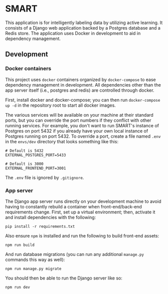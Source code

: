 # SMART

This application is for intelligently labeling data by utilizing active learning.  It consists of a Django web application backed by a Postgres database and a Redis store.  The application uses Docker in development to aid in dependency management.

## Development

### Docker containers

This project uses `docker` containers organized by `docker-compose` to ease dependency management in development.  All dependencies other than the app server itself (i.e., postgres and redis) are controlled through docker.

First, install docker and docker-compose; you can then run `docker-compose up -d` in the repository root to start all docker images.

The various services will be available on your machine at their standard ports, but you can override the port numbers if they conflict with other running services. For example, you don't want to run SMART's instance of Postgres on port 5432 if you already have your own local instance of Postgres running on port 5432. To override a port, create a file named `.env` in the `envs/dev` directory that looks something like this:

``` shell
# Default is 5432
EXTERNAL_POSTGRES_PORT=5433

# Default is 3000
EXTERNAL_FRONTEND_PORT=3001
```

The `.env` file is ignored by `.gitignore`.

### App server

The Django app server runs directly on your development machine to avoid having to constantly rebuild a container when front-end/back-end requirements change.  First, set up a virtual environment; then, activate it and install dependencies with the following:

    pip install -r requirements.txt

Also ensure `npm` is installed and run the following to build front-end assets:

    npm run build

And run database migrations (you can run any additional `manage.py` commands this way as well):

    npm run manage.py migrate

You should then be able to run the Django server like so:

    npm run dev
